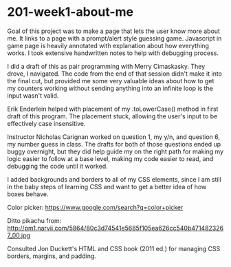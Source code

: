 # 201-week1-about-me
Goal of this project was to make a page that lets the user know more about me. It links to a page with a prompt/alert style guessing game. Javascript in game page is heavily annotated with explanation about how everything works. I took extensive handwritten notes to help with debugging process.

I did a draft of this as pair programming with Merry Cimaskasky. They drove, I navigated. The code from the end of that session didn't make it into the final cut, but provided me some very valuable ideas about how to get my counters working without sending anything into an infinite loop is the input wasn't valid. 

Erik Enderlein helped with placement of my .toLowerCase() method in first draft of this program. The placement stuck, allowing the user's input to be effectively case insensitive.

Instructor Nicholas Carignan worked on question 1, my y/n, and question 6, my number guess in class. The drafts for both of those questions ended up buggy overnight, but they did help guide my on the right path for making my logic easier to follow at a base level, making my code easier to read, and debugging the code until it worked.

I added backgrounds and borders to all of my CSS elements, since I am still in the baby steps of learning CSS and want to get a better idea of how boxes behave.

Color picker: https://www.google.com/search?q=color+picker

Ditto pikachu from: http://pm1.narvii.com/5864/80c3d74541e5685f105ea626cc540b4714823267_00.jpg

Consulted Jon Duckett's HTML and CSS book (2011 ed.) for managing CSS borders, margins, and padding.